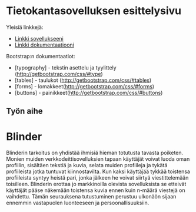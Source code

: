 # Tietokantasovelluksen esittelysivu

Yleisiä linkkejä:

* [Linkki sovellukseeni](http://ollisami.users.cs.helsinki.fi/tietokanta_ht/)
* [Linkki dokumentaatiooni](https://github.com/ollisami/Tsoha-Bootstrap/blob/master/doc/dokumentaatio.pdf)

Bootstrap:n dokumentaatiot:
* [typography] - tekstin asettelu ja tyylittely (http://getbootstrap.com/css/#type)
* [tables] - taulukot (http://getbootstrap.com/css/#tables)
* [forms] - lomakkeet(http://getbootstrap.com/css/#forms)
* [buttons] - painikkeet(http://getbootstrap.com/css/#buttons)

## Työn aihe

# Blinder

Blinderin tarkoitus on yhdistää ihmisiä hieman totutusta tavasta poiketen. Monien muiden verkkodeittisovelluksien tapaan käyttäjät voivat luoda oman profiilin, sisältäen tekstiä ja kuvia, selata muiden profiileja ja tykätä profiileista jotka tuntuvat kiinnostavilta. Kun kaksi käyttäjää tykkää toistensa profiileista syntyy heistä pari, jonka jälkeen he voivat siirtyä viestittelemään toisilleen. Blinderin erottaa jo markkinoilla olevista sovelluksista se etteivät käyttäjät pääse näkemään toistensa kuvia ennen kuin n-määrä viestejä on vaihdettu. Tämän seurauksena tutustuminen perustuu ulkonäön sijaan ennemmin vastapuolen luonteeseen ja persoonallisuuksiin.

